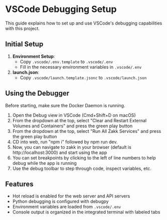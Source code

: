 # VSCode Debugging Setup

This guide explains how to set up and use VSCode's debugging capabilities with this project.

## Initial Setup

1. **Environment Setup**:
   - Copy `.vscode/.env.template` to `.vscode/.env`
   - Fill in the necessary environment variables in `.vscode/.env`
2. **launch.json**:
   - Copy `.vscode/launch.template.jsonc` to `.vscode/launch.json`

## Using the Debugger

Before starting, make sure the Docker Daemon is running.

1. Open the Debug view in VSCode (Cmd+Shift+D on macOS)
2. From the dropdown at the top, select "Clear and Restart External Volumes and Containers" and press the green play button
3. From the dropdown at the top, select "Run All Zakk Services" and press the green play button
4. CD into web, run "npm i" followed by npm run dev.
5. Now, you can navigate to zakk in your browser (default is http://localhost:3000) and start using the app
6. You can set breakpoints by clicking to the left of line numbers to help debug while the app is running
7. Use the debug toolbar to step through code, inspect variables, etc.

## Features

- Hot reload is enabled for the web server and API servers
- Python debugging is configured with debugpy
- Environment variables are loaded from `.vscode/.env`
- Console output is organized in the integrated terminal with labeled tabs
